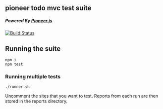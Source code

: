 pioneer todo mvc test suite
--------------

##### Powered By [Pioneer.js](https://github.com/mojotech/pioneer)

[![Build Status](https://travis-ci.org/mojotech/pioneer-todo-mvc.svg?branch=master)](https://travis-ci.org/mojotech/pioneer-todo-mvc)

## Running the suite

    npm i
    npm test

### Running multiple tests

    ./runner.sh

Uncomment the sites that you want to test. Reports from each run are then stored in the reports directory.
